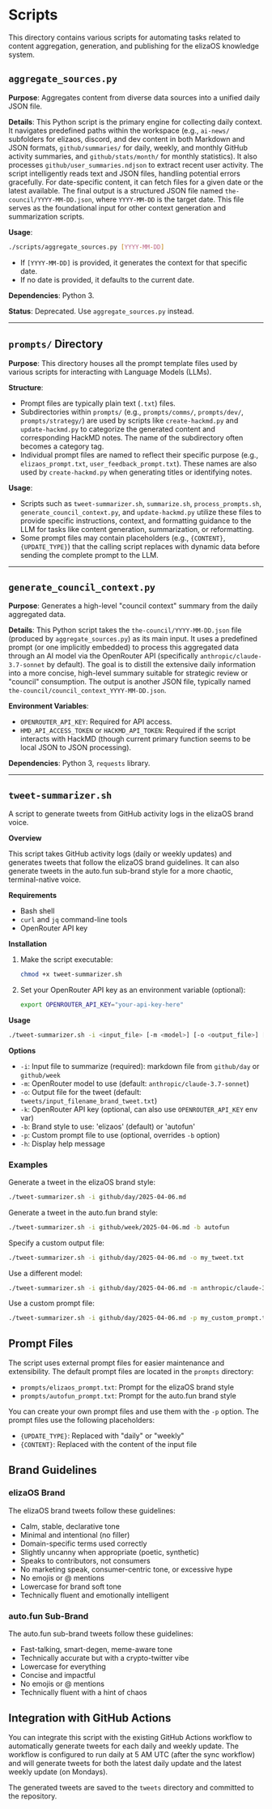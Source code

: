 # Scripts

This directory contains various scripts for automating tasks related to content aggregation, generation, and publishing for the elizaOS knowledge system.

## `aggregate_sources.py`

**Purpose**: Aggregates content from diverse data sources into a unified daily JSON file.

**Details**:
This Python script is the primary engine for collecting daily context. It navigates predefined paths within the workspace (e.g., `ai-news/` subfolders for elizaos, discord, and dev content in both Markdown and JSON formats, `github/summaries/` for daily, weekly, and monthly GitHub activity summaries, and `github/stats/month/` for monthly statistics). It also processes `github/user_summaries.ndjson` to extract recent user activity.
The script intelligently reads text and JSON files, handling potential errors gracefully. For date-specific content, it can fetch files for a given date or the latest available.
The final output is a structured JSON file named `the-council/YYYY-MM-DD.json`, where `YYYY-MM-DD` is the target date. This file serves as the foundational input for other context generation and summarization scripts.

**Usage**:
```bash
./scripts/aggregate_sources.py [YYYY-MM-DD]
```
- If `[YYYY-MM-DD]` is provided, it generates the context for that specific date.
- If no date is provided, it defaults to the current date.

**Dependencies**: Python 3.

**Status**: Deprecated. Use `aggregate_sources.py` instead.

---

## `prompts/` Directory

**Purpose**: This directory houses all the prompt template files used by various scripts for interacting with Language Models (LLMs).

**Structure**:
- Prompt files are typically plain text (`.txt`) files.
- Subdirectories within `prompts/` (e.g., `prompts/comms/`, `prompts/dev/`, `prompts/strategy/`) are used by scripts like `create-hackmd.py` and `update-hackmd.py` to categorize the generated content and corresponding HackMD notes. The name of the subdirectory often becomes a category tag.
- Individual prompt files are named to reflect their specific purpose (e.g., `elizaos_prompt.txt`, `user_feedback_prompt.txt`). These names are also used by `create-hackmd.py` when generating titles or identifying notes.

**Usage**:
- Scripts such as `tweet-summarizer.sh`, `summarize.sh`, `process_prompts.sh`, `generate_council_context.py`, and `update-hackmd.py` utilize these files to provide specific instructions, context, and formatting guidance to the LLM for tasks like content generation, summarization, or reformatting.
- Some prompt files may contain placeholders (e.g., `{CONTENT}`, `{UPDATE_TYPE}`) that the calling script replaces with dynamic data before sending the complete prompt to the LLM.

---

## `generate_council_context.py`

**Purpose**: Generates a high-level "council context" summary from the daily aggregated data.

**Details**:
This Python script takes the `the-council/YYYY-MM-DD.json` file (produced by `aggregate_sources.py`) as its main input. It uses a predefined prompt (or one implicitly embedded) to process this aggregated data through an AI model via the OpenRouter API (specifically `anthropic/claude-3.7-sonnet` by default).
The goal is to distill the extensive daily information into a more concise, high-level summary suitable for strategic review or "council" consumption.
The output is another JSON file, typically named `the-council/council_context_YYYY-MM-DD.json`.

**Environment Variables**:
- `OPENROUTER_API_KEY`: Required for API access.
- `HMD_API_ACCESS_TOKEN` or `HACKMD_API_TOKEN`: Required if the script interacts with HackMD (though current primary function seems to be local JSON to JSON processing).

**Dependencies**: Python 3, `requests` library.

---

## `tweet-summarizer.sh`

A script to generate tweets from GitHub activity logs in the elizaOS brand voice.

**Overview**

This script takes GitHub activity logs (daily or weekly updates) and generates tweets that follow the elizaOS brand guidelines. It can also generate tweets in the auto.fun sub-brand style for a more chaotic, terminal-native voice.

**Requirements**

- Bash shell
- `curl` and `jq` command-line tools
- OpenRouter API key

**Installation**

1. Make the script executable:
   ```bash
   chmod +x tweet-summarizer.sh
   ```

2. Set your OpenRouter API key as an environment variable (optional):
   ```bash
   export OPENROUTER_API_KEY="your-api-key-here"
   ```

**Usage**

```bash
./tweet-summarizer.sh -i <input_file> [-m <model>] [-o <output_file>] [-k <api_key>] [-b <brand>] [-p <prompt_file>]
```

**Options**

- `-i`: Input file to summarize (required): markdown file from `github/day` or `github/week`
- `-m`: OpenRouter model to use (default: `anthropic/claude-3.7-sonnet`)
- `-o`: Output file for the tweet (default: `tweets/input_filename_brand_tweet.txt`)
- `-k`: OpenRouter API key (optional, can also use `OPENROUTER_API_KEY` env var)
- `-b`: Brand style to use: 'elizaos' (default) or 'autofun'
- `-p`: Custom prompt file to use (optional, overrides `-b` option)
- `-h`: Display help message

### Examples

Generate a tweet in the elizaOS brand style:
```bash
./tweet-summarizer.sh -i github/day/2025-04-06.md
```

Generate a tweet in the auto.fun brand style:
```bash
./tweet-summarizer.sh -i github/week/2025-04-06.md -b autofun
```

Specify a custom output file:
```bash
./tweet-summarizer.sh -i github/day/2025-04-06.md -o my_tweet.txt
```

Use a different model:
```bash
./tweet-summarizer.sh -i github/day/2025-04-06.md -m anthropic/claude-3-opus
```

Use a custom prompt file:
```bash
./tweet-summarizer.sh -i github/day/2025-04-06.md -p my_custom_prompt.txt
```

## Prompt Files

The script uses external prompt files for easier maintenance and extensibility. The default prompt files are located in the `prompts` directory:

- `prompts/elizaos_prompt.txt`: Prompt for the elizaOS brand style
- `prompts/autofun_prompt.txt`: Prompt for the auto.fun brand style

You can create your own prompt files and use them with the `-p` option. The prompt files use the following placeholders:

- `{UPDATE_TYPE}`: Replaced with "daily" or "weekly"
- `{CONTENT}`: Replaced with the content of the input file

## Brand Guidelines

### elizaOS Brand

The elizaOS brand tweets follow these guidelines:
- Calm, stable, declarative tone
- Minimal and intentional (no filler)
- Domain-specific terms used correctly
- Slightly uncanny when appropriate (poetic, synthetic)
- Speaks to contributors, not consumers
- No marketing speak, consumer-centric tone, or excessive hype
- No emojis or @ mentions
- Lowercase for brand soft tone
- Technically fluent and emotionally intelligent

### auto.fun Sub-Brand

The auto.fun sub-brand tweets follow these guidelines:
- Fast-talking, smart-degen, meme-aware tone
- Technically accurate but with a crypto-twitter vibe
- Lowercase for everything
- Concise and impactful
- No emojis or @ mentions
- Technically fluent with a hint of chaos

## Integration with GitHub Actions

You can integrate this script with the existing GitHub Actions workflow to automatically generate tweets for each daily and weekly update. The workflow is configured to run daily at 5 AM UTC (after the sync workflow) and will generate tweets for both the latest daily update and the latest weekly update (on Mondays).

The generated tweets are saved to the `tweets` directory and committed to the repository. 
